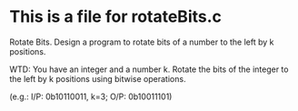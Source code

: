 # This is a file for rotateBits.c

Rotate Bits. Design a program to rotate bits of a number to the left by  k  positions.

WTD: You have an integer and a number k. Rotate the bits of the integer to the left by k positions using bitwise operations.

(e.g.: I/P:  0b10110011, k=3; O/P: 0b10011101)
